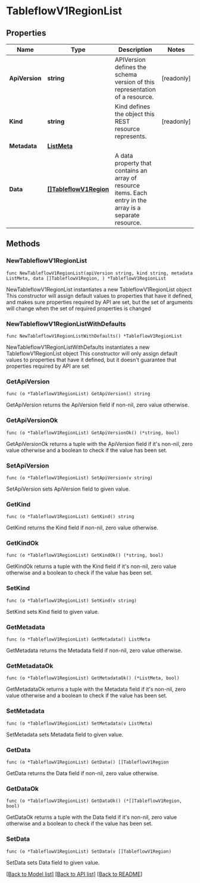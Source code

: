 # TableflowV1RegionList

## Properties

Name | Type | Description | Notes
------------ | ------------- | ------------- | -------------
**ApiVersion** | **string** | APIVersion defines the schema version of this representation of a resource. | [readonly] 
**Kind** | **string** | Kind defines the object this REST resource represents. | [readonly] 
**Metadata** | [**ListMeta**](ListMeta.md) |  | 
**Data** | [**[]TableflowV1Region**](TableflowV1Region.md) | A data property that contains an array of resource items. Each entry in the array is a separate resource. | 

## Methods

### NewTableflowV1RegionList

`func NewTableflowV1RegionList(apiVersion string, kind string, metadata ListMeta, data []TableflowV1Region, ) *TableflowV1RegionList`

NewTableflowV1RegionList instantiates a new TableflowV1RegionList object
This constructor will assign default values to properties that have it defined,
and makes sure properties required by API are set, but the set of arguments
will change when the set of required properties is changed

### NewTableflowV1RegionListWithDefaults

`func NewTableflowV1RegionListWithDefaults() *TableflowV1RegionList`

NewTableflowV1RegionListWithDefaults instantiates a new TableflowV1RegionList object
This constructor will only assign default values to properties that have it defined,
but it doesn't guarantee that properties required by API are set

### GetApiVersion

`func (o *TableflowV1RegionList) GetApiVersion() string`

GetApiVersion returns the ApiVersion field if non-nil, zero value otherwise.

### GetApiVersionOk

`func (o *TableflowV1RegionList) GetApiVersionOk() (*string, bool)`

GetApiVersionOk returns a tuple with the ApiVersion field if it's non-nil, zero value otherwise
and a boolean to check if the value has been set.

### SetApiVersion

`func (o *TableflowV1RegionList) SetApiVersion(v string)`

SetApiVersion sets ApiVersion field to given value.


### GetKind

`func (o *TableflowV1RegionList) GetKind() string`

GetKind returns the Kind field if non-nil, zero value otherwise.

### GetKindOk

`func (o *TableflowV1RegionList) GetKindOk() (*string, bool)`

GetKindOk returns a tuple with the Kind field if it's non-nil, zero value otherwise
and a boolean to check if the value has been set.

### SetKind

`func (o *TableflowV1RegionList) SetKind(v string)`

SetKind sets Kind field to given value.


### GetMetadata

`func (o *TableflowV1RegionList) GetMetadata() ListMeta`

GetMetadata returns the Metadata field if non-nil, zero value otherwise.

### GetMetadataOk

`func (o *TableflowV1RegionList) GetMetadataOk() (*ListMeta, bool)`

GetMetadataOk returns a tuple with the Metadata field if it's non-nil, zero value otherwise
and a boolean to check if the value has been set.

### SetMetadata

`func (o *TableflowV1RegionList) SetMetadata(v ListMeta)`

SetMetadata sets Metadata field to given value.


### GetData

`func (o *TableflowV1RegionList) GetData() []TableflowV1Region`

GetData returns the Data field if non-nil, zero value otherwise.

### GetDataOk

`func (o *TableflowV1RegionList) GetDataOk() (*[]TableflowV1Region, bool)`

GetDataOk returns a tuple with the Data field if it's non-nil, zero value otherwise
and a boolean to check if the value has been set.

### SetData

`func (o *TableflowV1RegionList) SetData(v []TableflowV1Region)`

SetData sets Data field to given value.



[[Back to Model list]](../README.md#documentation-for-models) [[Back to API list]](../README.md#documentation-for-api-endpoints) [[Back to README]](../README.md)


